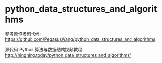 # python_data_structures_and_algorithms

参考原作者的代码: https://github.com/PegasusWang/python_data_structures_and_algorithms

源代码 Python 算法与数据结构视频教程: http://ningning.today/python_data_structures_and_algorithms/
